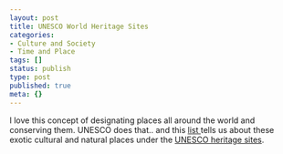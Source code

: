 ```yaml
---
layout: post
title: UNESCO World Heritage Sites
categories:
- Culture and Society
- Time and Place
tags: []
status: publish
type: post
published: true
meta: {}
---
```

I love this concept of designating places all around the world and conserving them. UNESCO does that.. and this [list ](http://whc.unesco.org/en/list)tells us about these exotic cultural and natural places under the [UNESCO heritage sites](http://whc.unesco.org/en/about/).
